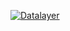 <!--
  ~ Copyright (c) 2024-2025 Datalayer, Inc.
  ~
  ~ BSD 3-Clause License
-->

<!--
  ~ Copyright (c) 2023-2024 Datalayer, Inc.
  ~
  ~ BSD 3-Clause License
-->

[![Datalayer](https://assets.datalayer.tech/datalayer-25.svg)](https://datalayer.io)
